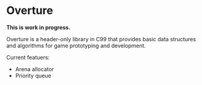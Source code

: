 # Overture

**This is work in progress.**

Overture is a header-only library in C99 that provides basic data structures and algorithms for game
prototyping and development.

Current featuers:

- Arena allocator
- Priority queue

